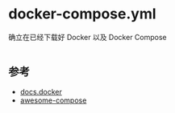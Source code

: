# docker-compose.yml


确立在已经下载好 Docker 以及 Docker Compose


```

```


## 参考
- [docs.docker](https://docs.docker.com/compose/)
- [awesome-compose](https://github.com/docker/awesome-compose)
